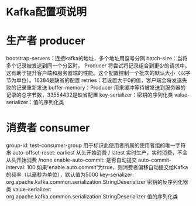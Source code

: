 # Kafka配置项说明
# 生产者 producer
bootstrap-servers：连接kafka的地址，多个地址用逗号分隔
batch-size：当将多个记录被发送到同一个分区时， Producer 将尝试将记录组合到更少的请求中。这有助于提升客户端和服务器端的性能。这个配置控制一个批次的默认大小（以字节为单位）。16384是缺省的配置
retries：若设置大于0的值，客户端会将发送失败的记录重新发送
buffer-memory：Producer 用来缓冲等待被发送到服务器的记录的总字节数，33554432是缺省配置
key-serializer：密钥的序列化类
value-serializer：值的序列化类

# 消费者 consumer
group-id: test-consumer-group 用于标识此使用者所属的使用者组的唯一字符串
auto-offset-reset: earliest 从头开始消费  / latest 实时生产，实时消费，不会从头开始消费 /none
enable-auto-commit: 是否自动提交 
auto-commit-interval: 100 如果'enable.auto.commit'为true，则消费者偏移自动提交给Kafka的频率（以毫秒为单位），默认值为5000
key-serializer: org.apache.kafka.common.serialization.StringDeserializer 密钥的反序列化器类
value-serializer: org.apache.kafka.common.serialization.StringDeserializer 值的序列化类